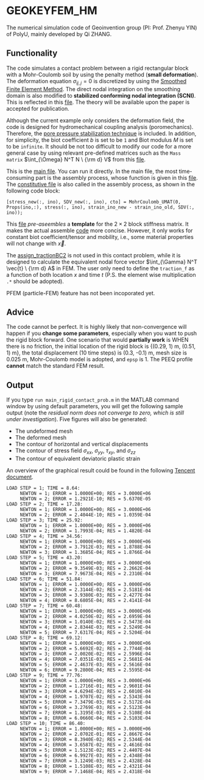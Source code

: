 # GEOKEYFEM_HM
The numerical simulation code of Geoinvention group (PI: Prof. Zhenyu YIN) of PolyU, mainly developed by Qi ZHANG.

## Functionality
The code simulates a contact problem between a rigid rectangular block with a Mohr-Coulomb soil by using the penalty method (**small deformation**). The deformation equation $\sigma_{ij,j} = 0$ is discretized by using the [Smoothed Finite Element Method](https://www.taylorfrancis.com/books/mono/10.1201/EBK1439820278/smoothed-finite-element-methods-liu-nguyen-trung). The direct nodal integration on the smoothing domain is also modified to **stabilized conforming nodal integration (SCNI)**. This is reflected in this [file](https://github.com/qizhang94/GEOKEYFEM_HM/blob/main/assemble_stab.m). The theory will be available upon the paper is accepted for publication.


Although the current example only considers the deformation field, the code is designed for hydromechanical coupling analysis (poromechanics). Therefore, the [pore pressure stabilization technique](https://doi.org/10.1016/j.cma.2008.05.015) is included. In addition, for simplicity, the biot coefficient $b$ is set to be `1` and Biot modulus $M$ is set to be `infinite`. It should be not too difficult to modify our code for a more general case by using relevant pre-defined matrices such as the `Mass matrix` $\int_{\Omega} N^T N \ {\rm d} V$ from this [file](https://github.com/qizhang94/GEOKEYFEM_HM/blob/main/pre_assemble_MassN.m).


This is the [main file](https://github.com/qizhang94/GEOKEYFEM_HM/blob/main/main_rigid_contact_prob.m). You can run it directly. In the main file, the most time-consuming part is the assembly process, whose function is given in this [file](https://github.com/qizhang94/GEOKEYFEM_HM/blob/main/assemble_system.m). The [constitutive file](./MohrCoulomb_UMAT.m) is also called in the assembly process, as shown in the following code block:
```
[stress_new(:, ino), SDV_new(:, ino), cto] = MohrCoulomb_UMAT(0, Props(ino,:), stress(:, ino), strain_ino_new - strain_ino_old, SDV(:, ino));
```

This [file](https://github.com/qizhang94/GEOKEYFEM_HM/blob/main/pre_assemble_BigK.m) *pre-aseembles* a **template** for the $2 \times 2$ block stiffness matrix. It makes the actual assemble [code](https://github.com/qizhang94/GEOKEYFEM_HM/blob/main/assemble_system.m) more concise. However, it only works for constant biot coefficient/tensor and mobility, i.e., some material properties will not change with $\vec{x}$.


The [assign_tractionBC2](https://github.com/qizhang94/GEOKEYFEM_HM/blob/main/assign_tractionBC2.m) is not used in this contact problem, while it is designed to calculate the equivalent nodal force vector $\int_{\Gamma} N^T \vec{t} \ {\rm d} A$ in FEM. The user only need to define the `traction_f` as a function of both location $x$ and time $t$ (P.S. the element wise multiplication `.*` should be adopted).

PFEM (particle-FEM) feature has not been incoporated yet.


## Advice

The code cannot be perfect. It is highly likely that non-convergence will happen if you **change some parameters**, especially when you want to push the rigid block forward. One scenario that would **partially work** is WHEN there is no friction, the initial location of the rigid block is {(0.29, 1) m, (0.51, 1) m}, the total displacement (10 time steps) is (0.3, -0.1) m, mesh size is 0.025 m, Mohr-Coulomb model is adopted, and `epsp` is 1. The PEEQ profile **cannot** match the standard FEM result.


## Output
If you type `run main_rigid_contact_prob.m` in the MATLAB command window by using default parameters, you will get the following sample output (note the *residual norm does not converge to zero, which is still under investigation*). Five figures will also be generated:
- The undeformed mesh
- The deformed mesh
- The contour of horizontal and vertical displacements
- The contour of stress field $\sigma_{xx}$, $\sigma_{yy}$, $\tau_{xy}$, and $\sigma_{zz}$
- The contour of equivalent deviatoric plastic strain

An overview of the graphical result could be found in the following [Tencent document](https://docs.qq.com/doc/DZUlGcndWaVBud0NP).

```
LOAD STEP = 1; TIME = 8.64:
	 NEWTON = 1; ERROR = 1.0000E+00; RES = 3.0000E+06
	 NEWTON = 2; ERROR = 1.2921E-10; RES = 5.6370E-05
LOAD STEP = 2; TIME = 17.28:
	 NEWTON = 1; ERROR = 1.0000E+00; RES = 3.0000E+06
	 NEWTON = 2; ERROR = 2.4044E-10; RES = 1.0359E-04
LOAD STEP = 3; TIME = 25.92:
	 NEWTON = 1; ERROR = 1.0000E+00; RES = 3.0000E+06
	 NEWTON = 2; ERROR = 1.7993E-04; RES = 1.4820E-04
LOAD STEP = 4; TIME = 34.56:
	 NEWTON = 1; ERROR = 1.0000E+00; RES = 3.0000E+06
	 NEWTON = 2; ERROR = 3.7912E-03; RES = 1.8788E-04
	 NEWTON = 3; ERROR = 1.3685E-04; RES = 1.8766E-04
LOAD STEP = 5; TIME = 43.20:
	 NEWTON = 1; ERROR = 1.0000E+00; RES = 3.0000E+06
	 NEWTON = 2; ERROR = 9.3549E-03; RES = 2.2662E-04
	 NEWTON = 3; ERROR = 7.9673E-04; RES = 2.2310E-04
LOAD STEP = 6; TIME = 51.84:
	 NEWTON = 1; ERROR = 1.0000E+00; RES = 3.0000E+06
	 NEWTON = 2; ERROR = 2.3144E-02; RES = 2.5181E-04
	 NEWTON = 3; ERROR = 3.9380E-03; RES = 2.4277E-04
	 NEWTON = 4; ERROR = 8.6805E-04; RES = 2.4141E-04
LOAD STEP = 7; TIME = 60.48:
	 NEWTON = 1; ERROR = 1.0000E+00; RES = 3.0000E+06
	 NEWTON = 2; ERROR = 4.0250E-02; RES = 2.6959E-04
	 NEWTON = 3; ERROR = 1.0140E-02; RES = 2.5473E-04
	 NEWTON = 4; ERROR = 2.8344E-03; RES = 2.5249E-04
	 NEWTON = 5; ERROR = 7.6317E-04; RES = 2.5204E-04
LOAD STEP = 8; TIME = 69.12:
	 NEWTON = 1; ERROR = 1.0000E+00; RES = 3.0000E+06
	 NEWTON = 2; ERROR = 5.6692E-02; RES = 2.7744E-04
	 NEWTON = 3; ERROR = 2.0020E-02; RES = 2.5996E-04
	 NEWTON = 4; ERROR = 7.0351E-03; RES = 2.5681E-04
	 NEWTON = 5; ERROR = 2.4637E-03; RES = 2.5616E-04
	 NEWTON = 6; ERROR = 9.2800E-04; RES = 2.5595E-04
LOAD STEP = 9; TIME = 77.76:
	 NEWTON = 1; ERROR = 1.0000E+00; RES = 3.0000E+06
	 NEWTON = 2; ERROR = 1.2716E-01; RES = 2.9601E-04
	 NEWTON = 3; ERROR = 4.6294E-02; RES = 2.6010E-04
	 NEWTON = 4; ERROR = 1.9707E-02; RES = 2.5343E-04
	 NEWTON = 5; ERROR = 7.3479E-03; RES = 2.5172E-04
	 NEWTON = 6; ERROR = 3.2769E-03; RES = 2.5123E-04
	 NEWTON = 7; ERROR = 1.3195E-03; RES = 2.5108E-04
	 NEWTON = 8; ERROR = 6.0660E-04; RES = 2.5103E-04
LOAD STEP = 10; TIME = 86.40:
	 NEWTON = 1; ERROR = 1.0000E+00; RES = 3.0000E+06
	 NEWTON = 2; ERROR = 2.0702E-01; RES = 2.8667E-04
	 NEWTON = 3; ERROR = 8.3940E-02; RES = 2.5344E-04
	 NEWTON = 4; ERROR = 3.6587E-02; RES = 2.4616E-04
	 NEWTON = 5; ERROR = 1.5123E-02; RES = 2.4407E-04
	 NEWTON = 6; ERROR = 6.9927E-03; RES = 2.4348E-04
	 NEWTON = 7; ERROR = 3.1249E-03; RES = 2.4328E-04
	 NEWTON = 8; ERROR = 1.5108E-03; RES = 2.4321E-04
	 NEWTON = 9; ERROR = 7.1468E-04; RES = 2.4318E-04
```